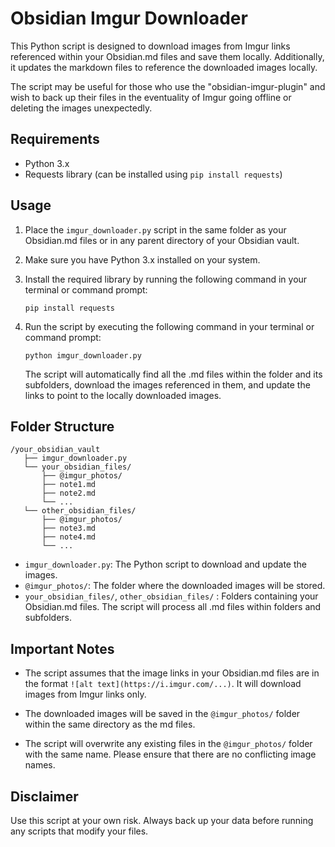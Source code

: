 # Obsidian Imgur Downloader

This Python script is designed to download images from Imgur links referenced within your Obsidian.md files and save them locally. Additionally, it updates the markdown files to reference the downloaded images locally.

The script may be useful for those who use the "obsidian-imgur-plugin" and wish to back up their files in the eventuality of Imgur going offline or deleting the images unexpectedly.

## Requirements

- Python 3.x
- Requests library (can be installed using `pip install requests`)

## Usage

1. Place the `imgur_downloader.py` script in the same folder as your Obsidian.md files or in any parent directory of your Obsidian vault.

2. Make sure you have Python 3.x installed on your system.

3. Install the required library by running the following command in your terminal or command prompt:

   ```
   pip install requests
   ```

4. Run the script by executing the following command in your terminal or command prompt:

   ```
   python imgur_downloader.py
   ```

   The script will automatically find all the .md files within the folder and its subfolders, download the images referenced in them, and update the links to point to the locally downloaded images.

## Folder Structure

```
/your_obsidian_vault
   ├── imgur_downloader.py
   └── your_obsidian_files/
       ├── @imgur_photos/
       ├── note1.md
       ├── note2.md
       └── ...
   └── other_obsidian_files/
       ├── @imgur_photos/
       ├── note3.md
       ├── note4.md
       └── ...
```

- `imgur_downloader.py`: The Python script to download and update the images.
- `@imgur_photos/`: The folder where the downloaded images will be stored.
- `your_obsidian_files/`, `other_obsidian_files/` : Folders containing your Obsidian.md files. The script will process all .md files within folders and subfolders.

## Important Notes

- The script assumes that the image links in your Obsidian.md files are in the format `![alt text](https://i.imgur.com/...)`. It will download images from Imgur links only.

- The downloaded images will be saved in the `@imgur_photos/` folder within the same directory as the md files.

- The script will overwrite any existing files in the `@imgur_photos/` folder with the same name. Please ensure that there are no conflicting image names.

## Disclaimer

Use this script at your own risk. Always back up your data before running any scripts that modify your files.
